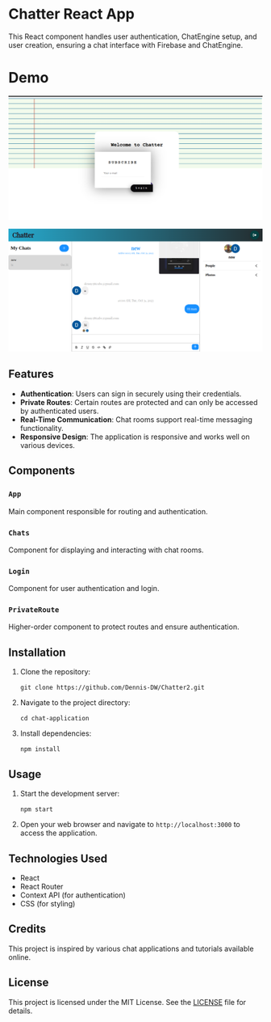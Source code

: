# Chatter React App

This React component handles user authentication, ChatEngine setup, and user creation, ensuring a chat interface with Firebase and ChatEngine.


# Demo


![logoin](https://github.com/Dennis-DW/Chatter2/blob/main/assets/images/Screenshot%20from%202023-10-31%2014-07-21.png)


![chatpage](https://github.com/Dennis-DW/Chatter2/blob/main/assets/images/Screenshot%20from%202023-10-31%2014-12-30.png)


## Features

- **Authentication**: Users can sign in securely using their credentials.
- **Private Routes**: Certain routes are protected and can only be accessed by authenticated users.
- **Real-Time Communication**: Chat rooms support real-time messaging functionality.
- **Responsive Design**: The application is responsive and works well on various devices.

## Components

### `App`

Main component responsible for routing and authentication.

### `Chats`

Component for displaying and interacting with chat rooms.

### `Login`

Component for user authentication and login.

### `PrivateRoute`

Higher-order component to protect routes and ensure authentication.

## Installation

1. Clone the repository:

    ```
    git clone https://github.com/Dennis-DW/Chatter2.git
    ```

2. Navigate to the project directory:

    ```
    cd chat-application
    ```

3. Install dependencies:

    ```
    npm install
    ```

## Usage

1. Start the development server:

    ```
    npm start
    ```

2. Open your web browser and navigate to `http://localhost:3000` to access the application.

## Technologies Used

- React
- React Router
- Context API (for authentication)
- CSS (for styling)

## Credits

This project is inspired by various chat applications and tutorials available online.

## License

This project is licensed under the MIT License. See the [LICENSE](LICENSE) file for details.
